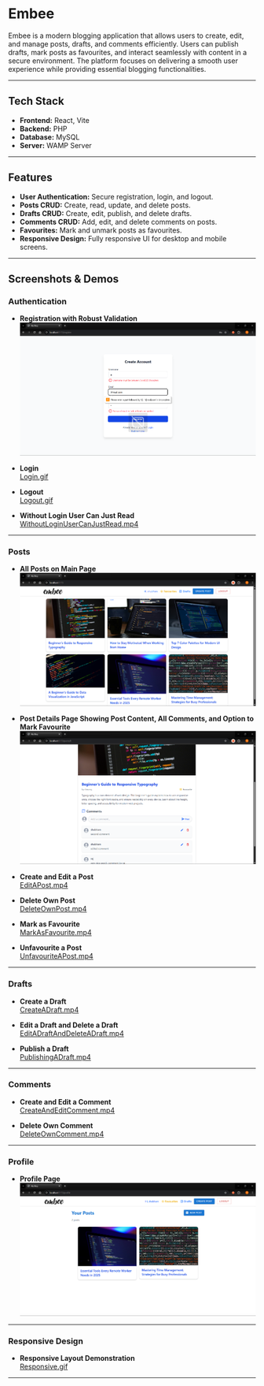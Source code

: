 # Embee

Embee is a modern blogging application that allows users to create, edit, and manage posts, drafts, and comments efficiently. Users can publish drafts, mark posts as favourites, and interact seamlessly with content in a secure environment. The platform focuses on delivering a smooth user experience while providing essential blogging functionalities.

---

## Tech Stack

- **Frontend:** React, Vite  
- **Backend:** PHP  
- **Database:** MySQL  
- **Server:** WAMP Server

---

## Features

- **User Authentication:** Secure registration, login, and logout.  
- **Posts CRUD:** Create, read, update, and delete posts.  
- **Drafts CRUD:** Create, edit, publish, and delete drafts.  
- **Comments CRUD:** Add, edit, and delete comments on posts.  
- **Favourites:** Mark and unmark posts as favourites.  
- **Responsive Design:** Fully responsive UI for desktop and mobile screens.

---

## Screenshots & Demos

### Authentication

- **Registration with Robust Validation**  
  ![RegistrationWithRobustValidation](screenshots/RegistrationWithRobustValidation.png)  

- **Login**  
  [Login.gif](screenshots/Login.gif)  

- **Logout**  
  [Logout.gif](screenshots/Logout.gif)  

- **Without Login User Can Just Read**  
  [WithoutLoginUserCanJustRead.mp4](screenshots/WithoutLoginUserCanJustRead.mp4)  

---

### Posts

- **All Posts on Main Page**  
  ![AllPostsOnMainPage](screenshots/AllPostsOnMainPage.png)  

- **Post Details Page Showing Post Content, All Comments, and Option to Mark Favourite**  
  ![PostDetailsPageShowingPostContentAllCommentsAndOptionToMarkFavourite](screenshots/PostDetailsPageShowingPostContentAllCommentsAndOptionToMarkFavourite.png)  

- **Create and Edit a Post**  
  [EditAPost.mp4](screenshots/EditAPost.mp4)  

- **Delete Own Post**  
  [DeleteOwnPost.mp4](screenshots/DeleteOwnPost.mp4)  

- **Mark as Favourite**  
  [MarkAsFavourite.mp4](screenshots/MarkAsFavourite.mp4)  

- **Unfavourite a Post**  
  [UnfavouriteAPost.mp4](screenshots/UnfavouriteAPost.mp4)  

---

### Drafts

- **Create a Draft**  
  [CreateADraft.mp4](screenshots/CreateADraft.mp4)  

- **Edit a Draft and Delete a Draft**  
  [EditADraftAndDeleteADraft.mp4](screenshots/EditADraftAndDeleteADraft.mp4)  

- **Publish a Draft**  
  [PublishingADraft.mp4](screenshots/PublishingADraft.mp4)  

---

### Comments

- **Create and Edit a Comment**  
  [CreateAndEditComment.mp4](screenshots/CreateAndEditComment.mp4)  

- **Delete Own Comment**  
  [DeleteOwnComment.mp4](screenshots/DeleteOwnComment.mp4)  

---

### Profile

- **Profile Page**  
  ![ProfilePage](screenshots/ProfilePage.png)  

---

### Responsive Design

- **Responsive Layout Demonstration**  
  [Responsive.gif](screenshots/Responsive.gif)  

---

